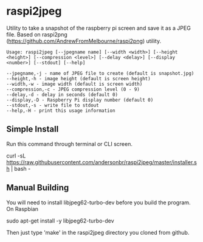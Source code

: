 # raspi2jpeg

Utility to take a snapshot of the raspberry pi screen and save it as a JPEG file.
Based on raspi2png (https://github.com/AndrewFromMelbourne/raspi2png) utility.

    Usage: raspi2jpeg [--jpegname name] [--width <width>] [--height <height>] [--compression <level>] [--delay <delay>] [--display <number>] [--stdout] [--help]

    --jpegname,-j - name of JPEG file to create (default is snapshot.jpg)
    --height,-h - image height (default is screen height)
    --width,-w - image width (default is screen width)
    --compression,-c - JPEG compression level (0 - 9)
    --delay,-d - delay in seconds (default 0)
    --display,-D - Raspberry Pi display number (default 0)
	--stdout,-s - write file to stdout
    --help,-H - print this usage information

## Simple Install

Run this command through terminal or CLI screen.

curl -sL https://raw.githubusercontent.com/andersonbr/raspi2jpeg/master/installer.sh | bash -

## Manual Building

You will need to install libjpeg62-turbo-dev before you build the program. On Raspbian

sudo apt-get install -y libjpeg62-turbo-dev

Then just type 'make' in the raspi2jpeg directory you cloned from github.

